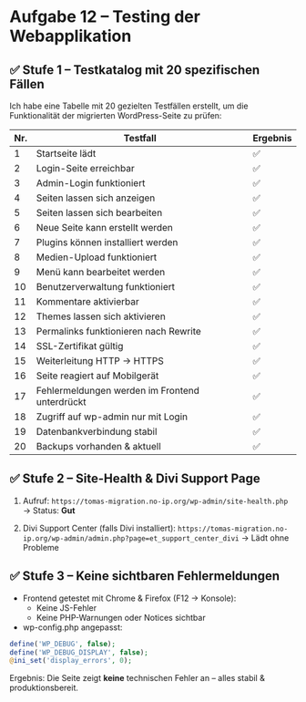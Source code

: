 # Aufgabe 12 – Testing der Webapplikation

## ✅ Stufe 1 – Testkatalog mit 20 spezifischen Fällen

Ich habe eine Tabelle mit 20 gezielten Testfällen erstellt, um die Funktionalität der migrierten WordPress-Seite zu prüfen:

| Nr. | Testfall                                      | Ergebnis |
|-----|-----------------------------------------------|----------|
| 1   | Startseite lädt                               | ✅       |
| 2   | Login-Seite erreichbar                         | ✅       |
| 3   | Admin-Login funktioniert                       | ✅       |
| 4   | Seiten lassen sich anzeigen                    | ✅       |
| 5   | Seiten lassen sich bearbeiten                  | ✅       |
| 6   | Neue Seite kann erstellt werden                | ✅       |
| 7   | Plugins können installiert werden              | ✅       |
| 8   | Medien-Upload funktioniert                     | ✅       |
| 9   | Menü kann bearbeitet werden                    | ✅       |
| 10  | Benutzerverwaltung funktioniert                | ✅       |
| 11  | Kommentare aktivierbar                         | ✅       |
| 12  | Themes lassen sich aktivieren                  | ✅       |
| 13  | Permalinks funktionieren nach Rewrite          | ✅       |
| 14  | SSL-Zertifikat gültig                          | ✅       |
| 15  | Weiterleitung HTTP → HTTPS                     | ✅       |
| 16  | Seite reagiert auf Mobilgerät                  | ✅       |
| 17  | Fehlermeldungen werden im Frontend unterdrückt | ✅       |
| 18  | Zugriff auf wp-admin nur mit Login             | ✅       |
| 19  | Datenbankverbindung stabil                     | ✅       |
| 20  | Backups vorhanden & aktuell                    | ✅       |

## ✅ Stufe 2 – Site-Health & Divi Support Page

1. Aufruf:
   `https://tomas-migration.no-ip.org/wp-admin/site-health.php`
   → Status: **Gut**

2. Divi Support Center (falls Divi installiert):
   `https://tomas-migration.no-ip.org/wp-admin/admin.php?page=et_support_center_divi`
   → Lädt ohne Probleme

## ✅ Stufe 3 – Keine sichtbaren Fehlermeldungen

- Frontend getestet mit Chrome & Firefox (F12 → Konsole):
  - Keine JS-Fehler
  - Keine PHP-Warnungen oder Notices sichtbar
- wp-config.php angepasst:
```php
define('WP_DEBUG', false);
define('WP_DEBUG_DISPLAY', false);
@ini_set('display_errors', 0);
```

Ergebnis: Die Seite zeigt **keine** technischen Fehler an – alles stabil & produktionsbereit.
